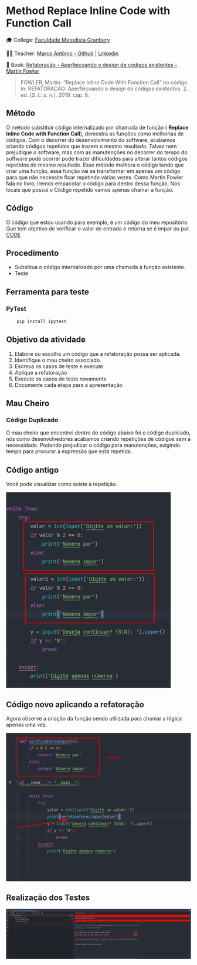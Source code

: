 # Method Replace Inline Code with Function Call

🎓 College: [Faculdade Metodista Granbery](http://granbery.edu.br/)

👨‍🏫 Teacher: [Marco Antônio - Github](https://github.com/marcoaparaujo) | [Linkedin](https://www.linkedin.com/in/marco-ant%C3%B4nio-ara%C3%BAjo/)

📗 Book: [Refatoração - Aperfeiçoando o design de códigos existentes - Martin Fowler](https://www.amazon.com/-/pt/dp/B087N8LKYB/ref=sr_1_1?__mk_pt_BR=%C3%85M%C3%85%C5%BD%C3%95%C3%91&crid=M4T29CCKD30E&keywords=refatora%C3%A7%C3%A3o&qid=1651322207&sprefix=refatora%C3%A7%C3%A3o%2Caps%2C203&sr=8-1)

> FOWLER, Martin. “Replace Inline Code WIth Function Call” no código. *In*: REFATORAÇÃO: Aperfeiçoando o design de códigos existentes. 2. ed. [*S. l.*: *s. n.*], 2019. cap. 8.
> 

## Método

O método substituir código internalizado por chamada de função ( **Replace Inline Code with Function Call**), demostra as funções como melhorias de códigos. Com o decorrer do desenvolvimento do software, acabamos criando códigos repetidos que trazem o mesmo resultado. Talvez nem prejudique o software, mas com as manutenções no decorrer do tempo do software pode ocorrer pode trazer dificuldades para alterar tantos códigos repetidos do mesmo resultado. Esse método melhora o código tendo que criar uma função, essa função vai se transformar em apenas um código para que não necessite ficar repetindo várias vezes. Como Martin Fowler fala no livro, iremos empacotar o código para dentro dessa função. Nos locais que possui o Código repetido vamos apenas chamar a função.  

## Código

O código que estou usando para exemplo, é um código do meu repositório. Que tem objetivo de verificar o valor de entrada e retorna se é impar ou par. [CODE](https://github.com/DevEddi/project_even_or_odd_python)

## Procedimento

- Substitua o código internalizado por uma chamada á função existente.
- Teste

## Ferramenta para teste

### PyTest

```bash
    pip install ipytest
```

## Objetivo da atividade

1. Elabore ou escolha um código que a refatoração possa ser aplicada.
2. Identifique o mau cheiro associado.
3. Escreva os casos de teste e execute
4. Aplique a refatoração
5. Execute os casos de teste novamente
6. Documente cada etapa para a apresentação

## Mau Cheiro

### Código Duplicado

O mau cheiro que encontrei dentro do código abaixo foi o código duplicado, nós como desenvolvedores acabamos criando repetições de códigos sem a necessidade. Podendo prejudicar o código para manutenções, exigindo tempo para procurar a expressão que está repetida. 

## Código antigo

Você pode visualizar como existe a repetição.

![Untitled](images/demostra_codigo.png)

## Código novo aplicando a refatoração

Agora observe a criação da função  sendo utilizada para chamar  a lógica apenas uma vez.

![Untitled](images/chamada_de_função.png)

## Realização dos Testes

![testes.png](images/testes.png)